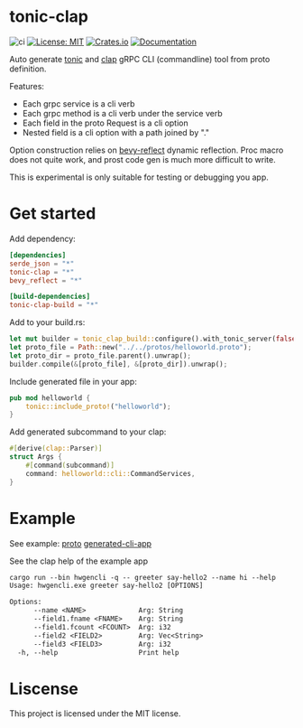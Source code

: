 # tonic-clap
![ci](https://github.com/youyuanwu/tonic-clap/actions/workflows/CI.yml/badge.svg)
[![License: MIT](https://img.shields.io/badge/License-MIT-yellow.svg)](https://raw.githubusercontent.com/youyuanwu/tonic-clap/main/LICENSE)
[![Crates.io](https://img.shields.io/crates/v/tonic-clap)](https://crates.io/crates/tonic-clap)
[![Documentation](https://docs.rs/tonic-clap/badge.svg)](https://docs.rs/tonic-clap)

Auto generate [tonic](https://github.com/hyperium/tonic) and [clap](https://github.com/clap-rs/clap) gRPC CLI (commandline) tool from proto definition.

Features:
* Each grpc service is a cli verb
* Each grpc method is a cli verb under the service verb
* Each field in the proto Request is a cli option
* Nested field is a cli option with a path joined by "." 

Option construction relies on [bevy-reflect](https://github.com/bevyengine/bevy/tree/main/crates/bevy_reflect) dynamic reflection. Proc macro does not quite work, and prost code gen is much more difficult to write.

This is experimental is only suitable for testing or debugging you app.

# Get started
Add dependency:
```toml
[dependencies]
serde_json = "*"
tonic-clap = "*"
bevy_reflect = "*"

[build-dependencies]
tonic-clap-build = "*"
```
Add to your build.rs:
```rs
let mut builder = tonic_clap_build::configure().with_tonic_server(false);
let proto_file = Path::new("../../protos/helloworld.proto");
let proto_dir = proto_file.parent().unwrap();
builder.compile(&[proto_file], &[proto_dir]).unwrap();
```
Include generated file in your app:
```rs
pub mod helloworld {
    tonic::include_proto!("helloworld");
}
```
Add generated subcommand to your clap:
```rs
#[derive(clap::Parser)]
struct Args {
    #[command(subcommand)]
    command: helloworld::cli::CommandServices,
}
``` 

# Example
See example:
[proto](protos/helloworld.proto)
[generated-cli-app](./apps/hwgencli/)

See the clap help of the example app
```txt
cargo run --bin hwgencli -q -- greeter say-hello2 --name hi --help
Usage: hwgencli.exe greeter say-hello2 [OPTIONS]

Options:
      --name <NAME>             Arg: String
      --field1.fname <FNAME>    Arg: String
      --field1.fcount <FCOUNT>  Arg: i32
      --field2 <FIELD2>         Arg: Vec<String>
      --field3 <FIELD3>         Arg: i32
  -h, --help                    Print help
```

# Liscense
This project is licensed under the MIT license.